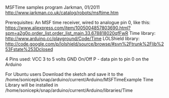 MSFTime samples program
Jarkman, 01/2011
http://www.jarkman.co.uk/catalog/robots/msftime.htm

Prerequisites:
An MSF time receiver, wired to analogue pin 0, like this: https://www.aliexpress.com/item/1005004857803690.html?spm=a2g0o.order_list.order_list_main.33.678818020qfFwR 
Time library:  http://www.arduino.cc/playground/Code/Time
LOLShield library: http://code.google.com/p/lolshield/source/browse/#svn%2Ftrunk%2Flib%253Fstate%253Dclosed

4 Pins used:
VCC 3 to 5 volts
GND
On/Off
P - data pin to pin 0 on the Arduino

For Ubuntu users
Download the sketch and save it to the /home/sonicepk/snap/arduino/current/Arduino/MSFTimeExample
Time Library will be installed in /home/sonicepk/snap/arduino/current/Arduino/libraries/Time 
